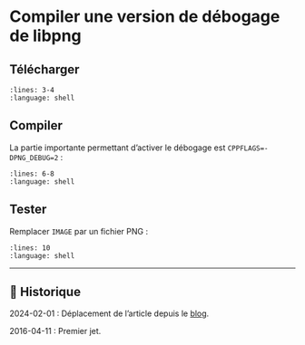 # Compiler une version de débogage de libpng

## Télécharger

```{literalinclude} snippets/libpng-compiler-une-version-de-debogage.sh
:lines: 3-4
:language: shell
```

## Compiler

La partie importante permettant d’activer le débogage est `CPPFLAGS=-DPNG_DEBUG=2` :

```{literalinclude} snippets/libpng-compiler-une-version-de-debogage.sh
:lines: 6-8
:language: shell
```

## Tester

Remplacer `IMAGE` par un fichier PNG :

```{literalinclude} snippets/libpng-compiler-une-version-de-debogage.sh
:lines: 10
:language: shell
```

---

## 📜 Historique

2024-02-01
: Déplacement de l’article depuis le [blog](https://www.tiger-222.fr/?d=2016/04/11/13/42/33-libpng-compiler-une-version-de-debogage).

2016-04-11
: Premier jet.
